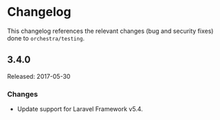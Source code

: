 # Changelog

This changelog references the relevant changes (bug and security fixes) done to `orchestra/testing`.

## 3.4.0

Released: 2017-05-30

### Changes

* Update support for Laravel Framework v5.4.
